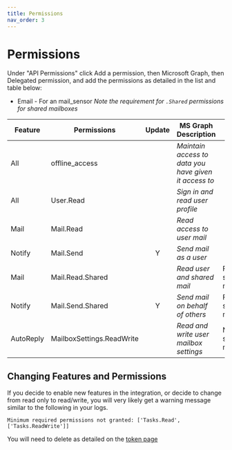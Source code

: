 ```yaml
---
title: Permissions
nav_order: 3
---
```


# Permissions

Under "API Permissions" click Add a permission, then Microsoft Graph, then Delegated permission, and add the permissions as detailed in the list and table below:
  * Email - For an mail_sensor *Note the requirement for `.Shared` permissions for shared mailboxes*

   | Feature   | Permissions                | Update | MS Graph Description                                           | Notes |
   |-----------|----------------------------|:------:|----------------------------------------------------------------|-------|
   | All       | offline_access             |        | *Maintain access to data you have given it access to*          |       |
   | All       | User.Read                  |        | *Sign in and read user profile*                                |       |
   | Mail      | Mail.Read                  |        | *Read access to user mail*                                     |       |
   | Notify    | Mail.Send                  | Y      | *Send mail as a user*                                          |       |
   | Mail      | Mail.Read.Shared           |        | *Read user and shared mail*                                    | For shared mailboxes |
   | Notify    | Mail.Send.Shared           | Y      | *Send mail on behalf of others*                                | For shared mailboxes |
   | AutoReply | MailboxSettings.ReadWrite  |        | *Read and write user mailbox settings*                         | Not for shared mailboxes |
   

## Changing Features and Permissions
If you decide to enable new features in the integration, or decide to change from read only to read/write, you will very likely get a warning message similar to the following in your logs.

`Minimum required permissions not granted: ['Tasks.Read', ['Tasks.ReadWrite']]`

You will need to delete as detailed on the [token page](./token.md)

